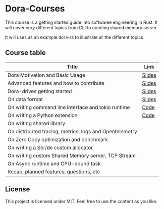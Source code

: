 # Dora-Courses

This course is a getting started guide into softwaree engineering in Rust. It will cover very different topics from CLI to creating shared memory server.

It will uses as an example dora-rs to illustrate all the different topics.

## Course table

| Title                                                   | Link                                         |
| ------------------------------------------------------- | -------------------------------------------- |
| Dora Motivation and Basic Usage                         | [Slides](dora_motivation/presentation.pdf)   |
| Advanced features and how to contribute                 | [Slides](advanced_features/presentation.pdf) |
| Dora-drives getting started                             | [Slides](dora_drives/presentation.pdf)       |
| On data format                                          | [Slides](03_data_format/data_format.pdf)     |
| On writing command line interface and tokio runtime     | [Code](cli_course)                           |
| On writing a Python extension                           | [Code](python_course)                        |
| On writing shared library                               |
| On distributed tracing, metrics, logs and Opentelemetry |
| On Zero Copy optimization and benchmark                 |                                              |
| On writing a Ser/de custom allocator                    |
| On writing custom Shared Memory server, TCP Stream      |
| On Async runtime and CPU-bound task                     |
| Recap, planned features, questions, etc                 |

## License

This project is licensed under MIT. Feel free to use the content as you like.
